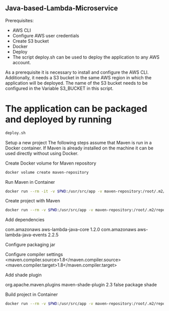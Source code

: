 ## Java-based-Lambda-Microservice
Prerequisites:
- AWS CLI
- Configure AWS user credentials
- Create S3 bucket
- Docker
- Deploy
- The script deploy.sh can be used to deploy the application to any AWS account.

As a prerequisite it is necessary to install and configure the AWS CLI. Additionally, it needs a S3 bucket in the same AWS region in which the application will be deployed. The name of the S3 bucket needs to be configured in the Variable S3_BUCKET in this script.

# The application can be packaged and deployed by running
```bash
deploy.sh
```

Setup a new project
The following steps assume that Maven is run in a Docker container. If Maven is already installed on the machine it can be used directly without using Docker.

Create Docker volume for Maven repository
```bash
docker volume create maven-repository
```

Run Maven in Container
```bash
docker run --rm -it -v $PWD:/usr/src/app -v maven-repository:/root/.m2/repository -w /usr/src/app maven:3.6-jdk-8 /bin/bash
```

Create project with Maven
```bash
docker run --rm -v $PWD:/usr/src/app -v maven-repository:/root/.m2/repository -w /usr/src/app maven:3.6-jdk-8 mvn archetype:generate -DgroupId=com.carpinuslabs.todo -DartifactId=todo-app -DarchetypeArtifactId=maven-archetype-quickstart -DarchetypeVersion=1.4 -DinteractiveMode=false
```

Add dependencies

<dependency>
  <groupId>com.amazonaws</groupId>
  <artifactId>aws-lambda-java-core</artifactId>
  <version>1.2.0</version>
</dependency>
<dependency>
  <groupId>com.amazonaws</groupId>
  <artifactId>aws-lambda-java-events</artifactId>
  <version>2.2.5</version>
</dependency>

Configure packaging
<packaging>jar</packaging>

Configure compiler settings
<maven.compiler.source>1.8</maven.compiler.source>
<maven.compiler.target>1.8</maven.compiler.target>


Add shade plugin

<build>
  <plugins>
    <plugin>
      <groupId>org.apache.maven.plugins</groupId>
      <artifactId>maven-shade-plugin</artifactId>
      <version>2.3</version>
      <configuration>
        <createDependencyReducedPom>false</createDependencyReducedPom>
      </configuration>
      <executions>
        <execution>
          <phase>package</phase>
          <goals>
            <goal>shade</goal>
          </goals>
        </execution>
      </executions>
    </plugin>
  </plugins>
</build>

Build project in Container
```bash
docker run --rm -v $PWD:/usr/src/app -v maven-repository:/root/.m2/repository -w /usr/src/app maven:3.6-jdk-8 mvn clean package -DskipTests
```
